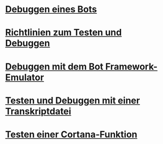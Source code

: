 # [Debuggen eines Bots](../bot-service-debug-bot.md)
# [Richtlinien zum Testen und Debuggen](../v4sdk/bot-builder-testing-debugging.md)
# [Debuggen mit dem Bot Framework-Emulator](../bot-service-debug-emulator.md)
# [Testen und Debuggen mit einer Transkriptdatei](../v4sdk/bot-builder-debug-transcript.md)
# [Testen einer Cortana-Funktion](../bot-service-debug-cortana-skill.md)
